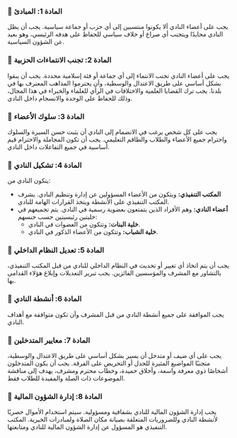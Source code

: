 


### **🤝** المادة 1: المبادئ

يجب على أعضاء النادي ألا يكونوا منتسبين إلى أي حزب أو جماعة سياسية. يجب أن يظل النادي محايدًا ويتجنب أي صراع أو خلاف سياسي للحفاظ على هدفه الرئيسي، وهو بعيد عن الشؤون السياسية.

### **🤝** المادة 2: تجنب الانتماءات الحزبية

يجب على أعضاء النادي تجنب الانتماء إلى أي جماعة أو فئة إسلامية محددة. يجب أن يبقوا بشكل أساسي على طريق الاعتدال والوسطية، وأن يحترموا المذاهب المعترف بها في بلدنا. يجب ترك القضايا العلمية والاختلافات في الرأي للعلماء والخبراء في هذا المجال، وذلك للحفاظ على الوحدة والانسجام داخل النادي.

### **🤝** المادة 3: سلوك الأعضاء

يجب على كل شخص يرغب في الانضمام إلى النادي أن يثبت حسن السيرة والسلوك واحترام جميع الأعضاء والطلاب والطاقم التعليمي. يجب أن تكون المجاملة والاحترام قيم أساسية في جميع التفاعلات داخل النادي.

### **🤝** المادة 4: تشكيل النادي

يتكون النادي من:

* **المكتب التنفيذي:** ويتكون من الأعضاء المسؤولين عن إدارة وتنظيم النادي. يشرف المكتب التنفيذي على الأنشطة ويتخذ القرارات الهامة للنادي.
* **أعضاء النادي:** وهم الأفراد الذين يتمتعون بعضوية رسمية في النادي. يتم تجميعهم في خليتين رئيسيتين حسب جنسهم:
    * **خلية البنات:** وتتكون من العضوات في النادي.
    * **خلية الشباب:** وتتكون من الأعضاء الذكور في النادي.

### **🤝** المادة 5: تعديل النظام الداخلي

يجب أن يتم اتخاذ أي تغيير أو تحديث في النظام الداخلي للنادي من قبل المكتب التنفيذي، بالتشاور مع المشرف والمؤسسين الفائزين. يجب تبرير التعديلات وإبلاغ هؤلاء القدامى بها.

### **🤝** المادة 6: أنشطة النادي

يجب الموافقة على جميع أنشطة النادي من قبل المشرف وأن تكون متوافقة مع أهداف النادي.

### **🤝** المادة 7: معايير المتدخلين

يجب على أي ضيف أو متدخل أن يسير بشكل أساسي على طريق الاعتدال والوسطية، متجنبًا المواضيع المثيرة للجدل أو التحريض على الفرقة. يجب أن يكون المتدخلون أشخاصًا ذوي معرفة واسعة، وأخلاق حميدة، وخطاب محترم ومشرف، يهدف إلى مناقشة الموضوعات ذات الصلة والمفيدة للطلاب فقط.

### **🤝** المادة 8: إدارة الشؤون المالية

يجب إدارة الشؤون المالية للنادي بشفافية ومسؤولية. سيتم استخدام الأموال حصريًا لأنشطة النادي وللضروريات المتعلقة بصيانة مكان الصلاة ولمبادرات 
الخيرية. المكتب التنفيذي هو المسؤول عن إدارة الشؤون المالية للنادي ومتابعتها.